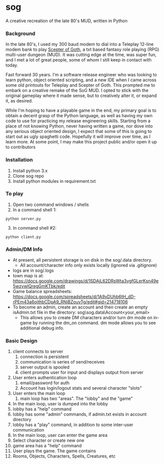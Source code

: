 # sog

A creative recreation of the late 80's MUD, written in Python

### Background ###

In the late 80's, I used my 300 baud modem to dial into a Teleplay 12-line modem bank to play [Scepter of Goth](https://dwheeler.com/scepter-of-goth/scepter-of-goth.html), a txt based fantasy role playing (RPG) multi-user dungeon (MUD).  It was cutting edge at the time, was super fun, and I met a lot of great people, some of whom I still keep in contact with today.

Fast forward 30 years.  I'm a software release engineer who was looking to learn python, object oriented scripting, and a new IDE when I came across some old printouts for Teleplay and Scepter of Goth.  This prompted me to embark on a creative remake of the SoG MUD.  I opted to stick with the original gameplay where it made sense, but to creatively alter it, or expand it, as desired.

While I'm hoping to have a playable game in the end, my primary goal is to obtain a decent grasp of the Python language, as well as having my own code to use for practicing my release engineering skills.  Starting from a place of not knowing Python, never having written a game, nor dove into any serious object oriented design, I expect that some of this is going to start out as ugly spaghetti code.  Hopefully it will improve over time, as I learn more.  At some point, I may make this project public and/or open it up to contributors

### Installation ###
1. Install python 3.x
2. Clone sog repo
3. Install python modules in requirement.txt

### To play ###
1. Open two command windows / shells
2. In a command shell 1:
```cd to sog/sog
python server.py
```
3. In command shell #2:
```cd sog/sog
python client.py
```

### Admin/DM Info ###
* At present, all persistent storage is on disk in the sog/.data directory.
  - All account/character info only exists locally (ignored via .gitignore)
* logs are in sog/.logs
* town map is at: https://docs.google.com/drawings/d/1SDAjL62DRsWta3vgfGLerKsn49e5wzywlQregGmKTbk/edit
* Game balance spreadsheets: https://docs.google.com/spreadsheets/d/1A9xDUhb6tH_dD-rPEm43a6ojthbCDpA9_RNiBZouvTg/edit#gid=214718106
* To become an admin, create an account and then create an empty isAdmin.txt file in the directory: sog\sog\.data\Account\<your_email>
  - This allows you to create DM characters and/or turn dm mode on in-game by running the dm_on command.  dm mode allows you to see additional debug info.

### Basic Design ###
1. client connects to server
   1. connection is persistent
   2. communication is series of send/receives
   3. server output is spooled
   4. client prompts user for input and displays output from server
2. User enters authentication loop
   1. email/password for auth
   2. Account has login/logout stats and several character "slots"
3. User enters the main loop
   1. main loop has two "areas".  The "lobby" and the "game"
4. In the main loop, user is dumped into the lobby
  1. lobby has a "help" command
  2. lobby has some "admin" commands, if admin.txt exists in account directory
  3. lobby has a "play" command, in addition to some inter-user communication
5. In the main loop, user can enter the game area
  1. Select character or create new one
  2. game area has a "help" command
6.  User plays the game.  The game contains
  1. Rooms, Objects, Characters, Spells, Creatures, etc
